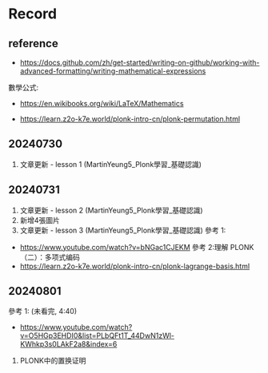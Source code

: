 # Record

## reference
* https://docs.github.com/zh/get-started/writing-on-github/working-with-advanced-formatting/writing-mathematical-expressions

數學公式:
* https://en.wikibooks.org/wiki/LaTeX/Mathematics

* https://learn.z2o-k7e.world/plonk-intro-cn/plonk-permutation.html

## 20240730
1. 文章更新 - lesson 1 (MartinYeung5_Plonk學習_基礎認識)

## 20240731
1. 文章更新 - lesson 2 (MartinYeung5_Plonk學習_基礎認識)
2. 新增4張圖片
3. 文章更新 - lesson 3 (MartinYeung5_Plonk學習_基礎認識)
參考 1:
* https://www.youtube.com/watch?v=bNGac1CJEKM
參考 2:理解 PLONK（二）：多项式编码
* https://learn.z2o-k7e.world/plonk-intro-cn/plonk-lagrange-basis.html

## 20240801
參考 1: (未看完, 4:40)
* https://www.youtube.com/watch?v=O5HGp3EHDI0&list=PLbQFt1T_44DwN1zWl-KWhkp3s0LAkF2a8&index=6
1. PLONK中的置换证明